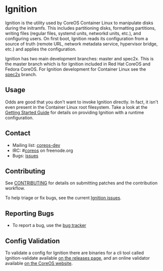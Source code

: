 # Ignition

Ignition is the utility used by CoreOS Container Linux to manipulate disks during the initramfs. This includes partitioning disks, formatting partitions, writing files (regular files, systemd units, networkd units, etc.), and configuring users. On first boot, Ignition reads its configuration from a source of truth (remote URL, network metadata service, hypervisor bridge, etc.) and applies the configuration.

Ignition has two main development branches: master and spec2x. This is the master branch which is for Ignition included in Red Hat CoreOS and Fedora CoreOS. For Ignition development for Container Linux see the [spec2x](https://github.com/coreos/ignition/tree/spec2x) branch.

## Usage

Odds are good that you don't want to invoke Ignition directly. In fact, it isn't even present in the Container Linux root filesystem. Take a look at the [Getting Started Guide][getting started] for details on providing Ignition with a runtime configuration.

## Contact

- Mailing list: [coreos-dev](https://groups.google.com/forum/#!forum/coreos-dev)
- IRC: #[coreos](irc://irc.freenode.org:6697/#coreos) on freenode.org
- Bugs: [issues][issues]

## Contributing

See [CONTRIBUTING](CONTRIBUTING.md) for details on submitting patches and the contribution workflow.

To help triage or fix bugs, see the current [Ignition issues](https://github.com/coreos/ignition/issues/).

## Reporting Bugs

- To report a bug, use the [bug tracker][issues]

## Config Validation

To validate a config for Ignition there are binaries for a cli tool called ignition-validate available [on the releases page][releases], and an online validator available [on the CoreOS website][online-validator].

[getting started]: doc/getting-started.md
[issues]:  https://github.com/coreos/ignition/issues/new/choose
[releases]: https://github.com/coreos/ignition/releases
[online-validator]: https://coreos.com/validate/
